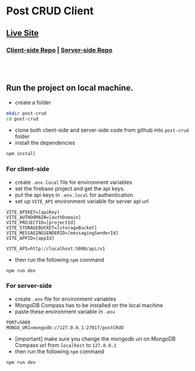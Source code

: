 # Post CRUD Client

## [Live Site](https://post-crud-c2d70.web.app/)

### [Client-side Repo](https://github.com/StepAsideLiL/post-crud-client) | [Server-side Repo](https://github.com/StepAsideLiL/post-crud-server)

<br>
<br>

## Run the project on local machine.

- create a folder

```bash
mkdir post-crud
cd post-crud
```

- clone both client-side and server-side code from github into `post-crud` folder
- install the dependencies

```bash
npm install
```

### For client-side

- create `.env.local` file for environment variables
- set the firebase project and get the api keys.
- put the api keys in `.env.local` for authentication.
- set up `VITE_API` environment variable for server api url

```.env
VITE_APIKEY=[apiKey]
VITE_AUTHDOMAIN=[authDomain]
VITE_PROJECTID=[projectId]
VITE_STORAGEBUCKET=[storageBucket]
VITE_MESSAGINGSENDERID=[messagingSenderId]
VITE_APPID=[appId]

VITE_API=http://localhost:5000/api/v1
```

- then run the following `npm` command

```bash
npm run dev
```

### For server-side

- create `.env` file for environment variables
- MongoDB Compass has to be installed on the local machine
- paste these environment variable in `.env`

```.env
PORT=5000
MONGO_URI=mongodb://127.0.0.1:27017/postCRUD
```

- [important] make sure you change the mongodb uri on MongoDB Compass url from `localhost` to `127.0.0.1`
- then run the following `npm` command

```bash
npm run dev
```
